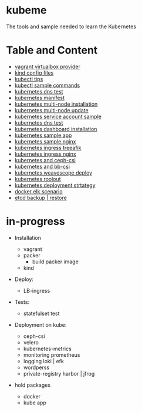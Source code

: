 # kubeme
The tools and sample needed to learn the Kubernetes

# Table and Content
  - [vagrant virtualbox provider](vagrant/vagrant-virtualbox-stage)
  - [kind config files](kind)
  - [kubectl tips](scenario/kubectl-tips.md)
  - [kubectl sample commands](scenario/kubectl-command-sample.md)
  - [kubernetes dns test](scenario/kubernetes-dns-test.md)
  - [kubernetes manifest](manifests/)
  - [kubernetes multi-node installation](multi-node/multi-node-installation.md)
  - [kubernetes multi-node update](multi-node/multi-node-update.md)
  - [kubernetes service account sample](scenario/service-account.md)
  - [kubernetes dns test](scenario/kubernetes-dns-test.md)
  - [kubernetes dashboard installation](scenario/dashboard-installation.md)
  - [kubernetes sample app](scenario/sample-app)
  - [kubernetes sample nginx](scenario/nginx-test)
  - [kubernetes ingress treeafik](scenario/ingress-traefik)
  - [kubernetes ingress nginx](scenario/ingress.md)
  - [kubernetes and ceph-csi ](storage/ceph-csi.md)
  - [kubernetes and bb-csi](storage/block-bridge-csi.md)
  - [kubernetes weavescope deploy](scenario/weavescope.md)
  - [kubernetes roolout](scenario/rollout-test.md)
  - [kubernetes deployment strtategy](scenario/deployment-strategy.md)
  - [docker elk scenario](scenario/docker/elk-single-node/)
  - [etcd backup | restore](scenario/back-restore-etcd.md)
  
# in-progress
- Installation
    - vagrant
    - packer
        - build packer image
    - kind

- Deploy: 
    - LB-ingress

- Tests:
    - statefulset test 

- Deployment on kube:
    - ceph-csi 
    - velero
    - kubernetes-metrics
    - monitoring prometheus
    - logging loki | efk 
    - wordperss
    - private-registry harbor | jfrog

- hold packages
    - docker 
    - kube app